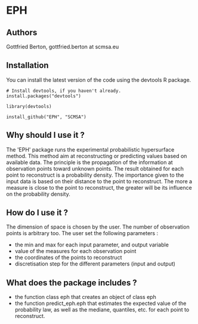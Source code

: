 # EPH
 Authors
--------------------------------------------------------

Gottfried Berton, gottfried.berton at scmsa.eu

Installation
-----------------------------------------------------------------------

You can install the latest version of the code using the devtools R package.

```
# Install devtools, if you haven't already.
install.packages("devtools")

library(devtools)

install_github("EPH", "SCMSA")
```

Why should I use it ?
-----------------------------------------------------------------------

The 'EPH' package runs the experimental probabilistic hypersurface method. This method aim at
reconstructing or predicting values based on available data. The principle is the propagation of the
information at observation points toward unknown points. The result obtained for each point to reconstruct
is a probability density. The importance given to the input data is based on their distance to the point
to reconstruct. The more a measure is close to the point to reconstruct, the greater will be its
influence on the probability density.

How do I use it ?
-----------------------------------------------------------------------

The dimension of space is chosen by the user. The number of observation points is arbitrary too.
The user set the following parameters :

- the min and max for each input parameter, and output variable
- value of the measures for each observation point
- the coordinates of the points to reconstruct
- discretisation step for the different parameters (input and output)
 
What does the package includes ?
-----------------------------------------------------------------------

- the function class eph that creates an object of class eph
- the function predict_eph.eph that estimates the expected value of the probability law, as well as the mediane, quantiles, etc.
  for each point to reconstruct.
  

